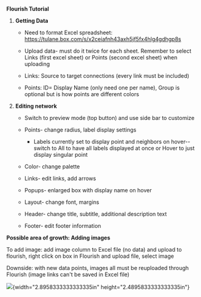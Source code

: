 **Flourish Tutorial**

1.  **Getting Data**

    -   Need to format Excel spreadsheet:
        <https://tulane.box.com/s/x2ceiafnh43axh5jf5fx4hlg4gdhgp8s>

    -   Upload data- must do it twice for each sheet. Remember to select
        Links (first excel sheet) or Points (second excel sheet) when
        uploading

    -   Links: Source to target connections (every link must be
        included)

    -   Points: ID= Display Name (only need one per name), Group is
        optional but is how points are different colors

2.  **Editing network**

    -   Switch to preview mode (top button) and use side bar to
        customize

    -   Points- change radius, label display settings

        -   Labels currently set to display point and neighbors on
            hover-- switch to All to have all labels displayed at once
            or Hover to just display singular point

    -   Color- change palette

    -   Links- edit links, add arrows

    -   Popups- enlarged box with display name on hover

    -   Layout- change font, margins

    -   Header- change title, subtitle, additional description text

    -   Footer- edit footer information

**Possible area of growth: Adding images**

To add image: add image column to Excel file (no data) and upload to
flourish, right click on box in Flourish and upload file, select image

Downside: with new data points, images all must be reuploaded through
Flourish (image links can't be saved in Excel file)

![](/media/image2.png){width="2.8958333333333335in"
height="2.4895833333333335in"}

